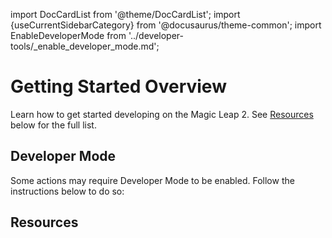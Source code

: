 import DocCardList from '@theme/DocCardList';
import {useCurrentSidebarCategory} from '@docusaurus/theme-common';
import EnableDeveloperMode from '../developer-tools/_enable_developer_mode.md';

# Getting Started Overview

Learn how to get started developing on the Magic Leap 2. See [Resources](/docs/guides/getting-started#resources) below for the full list.

## Developer Mode

Some actions may require Developer Mode to be enabled. Follow the instructions below to do so:

<EnableDeveloperMode />

## Resources

<DocCardList items={useCurrentSidebarCategory().items}/>

